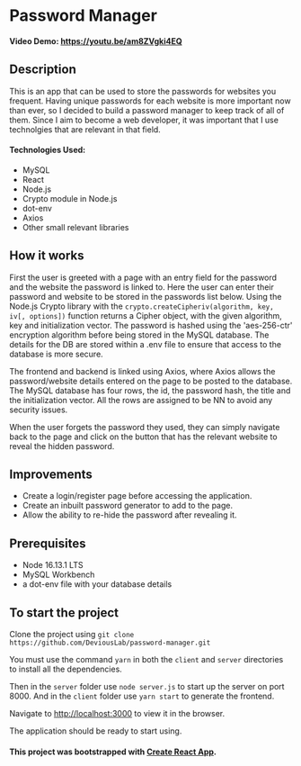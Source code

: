 # Password Manager

#### Video Demo:  <https://youtu.be/am8ZVgki4EQ>

## Description

This is an app that can be used to store the passwords for websites you frequent. Having unique passwords for each website is more important now than ever, so I decided to build a password manager to keep track of all of them. Since I aim to become a web developer, it was important that I use technolgies that are relevant in that field.

#### Technologies Used:
- MySQL
- React
- Node.js
- Crypto module in Node.js
- dot-env
- Axios
- Other small relevant libraries

## How it works

First the user is greeted with a page with an entry field for the password and the website the password is linked to. Here the user can enter their password and website to be stored in the passwords list below. Using the Node.js Crypto library with the `crypto.createCipheriv(algorithm, key, iv[, options])` function returns a Cipher object, with the given algorithm, key and initialization vector. The password is hashed using the 'aes-256-ctr' encryption algorithm before being stored in the MySQL database. The details for the DB are stored within a .env file to ensure that access to the database is more secure. 

The frontend and backend is linked using Axios, where Axios allows the password/website details entered on the page to be posted to the database. The MySQL database has four rows, the id, the password hash, the title and the initialization vector. All the rows are assigned to be NN to avoid any security issues. 

When the user forgets the password they used, they can simply navigate back to the page and click on the button that has the relevant website to reveal the hidden password.

## Improvements
- Create a login/register page before accessing the application.
- Create an inbuilt password generator to add to the page.
- Allow the ability to re-hide the password after revealing it.

## Prerequisites
- Node 16.13.1 LTS
- MySQL Workbench
- a dot-env file with your database details

## To start the project
Clone the project using `git clone https://github.com/DeviousLab/password-manager.git`

You must use the command `yarn` in both the `client` and `server` directories to install all the dependencies.

Then in the `server` folder use `node server.js` to start up the server on port 8000. 
And in the `client` folder use `yarn start` to generate the frontend. 

Navigate to [http://localhost:3000](http://localhost:3000/) to view it in the browser.

The application should be ready to start using.

#### This project was bootstrapped with [Create React App](https://github.com/facebook/create-react-app).